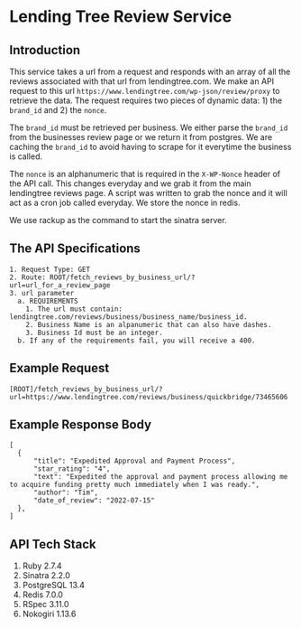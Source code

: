 # Lending Tree Review Service <br />

## Introduction <br />
This service takes a url from a request and responds with an array of all the reviews associated with that url from lendingtree.com. We make an API request to this url `https://www.lendingtree.com/wp-json/review/proxy` to retrieve the data. The request requires two pieces of dynamic data: 1) the `brand_id` and 2) the `nonce`. 

The `brand_id` must be retrieved per business. We either parse the `brand_id` from the businesses review page or we return it from postgres. We are caching the `brand_id` to avoid having to scrape for it everytime the business is called.

The `nonce` is an alphanumeric that is required in the `X-WP-Nonce` header of the API call. This changes everyday and we grab it from the main lendingtree reviews page. A script was written to grab the nonce and it will act as a cron job called everyday. We store the nonce in redis.

We use rackup as the command to start the sinatra server.

## The API Specifications<br />
    1. Request Type: GET
    2. Route: ROOT/fetch_reviews_by_business_url/?url=url_for_a_review_page
    3. url parameter
      a. REQUIREMENTS
        1. The url must contain: lendingtree.com/reviews/business/business_name/business_id.
        2. Business Name is an alpanumeric that can also have dashes.
        3. Business Id must be an integer.
      b. If any of the requirements fail, you will receive a 400.

## Example Request<br />
```
[ROOT]/fetch_reviews_by_business_url/?url=https://www.lendingtree.com/reviews/business/quickbridge/73465606
```

## Example Response Body<br />

```
[
  {
      "title": "Expedited Approval and Payment Process",
      "star_rating": "4",
      "text": "Expedited the approval and payment process allowing me to acquire funding pretty much immediately when I was ready.",
      "author": "Tim",
      "date_of_review": "2022-07-15"
  },
]
```

## API Tech Stack<br />
1. Ruby 2.7.4<br />
2. Sinatra 2.2.0<br />
3. PostgreSQL 13.4<br />
5. Redis 7.0.0<br />
6. RSpec 3.11.0<br />
7. Nokogiri 1.13.6<br />